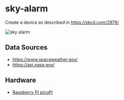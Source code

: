 # sky-alarm

Create a device as described in https://xkcd.com/2979/

![sky alarm](https://imgs.xkcd.com/comics/sky_alarm.png)

## Data Sources
* https://www.spaceweather.gov/
* https://api.nasa.gov/

## Hardware
* [Raspberry PI picoPI](https://www.raspberrypi.com/products/raspberry-pi-pico/)